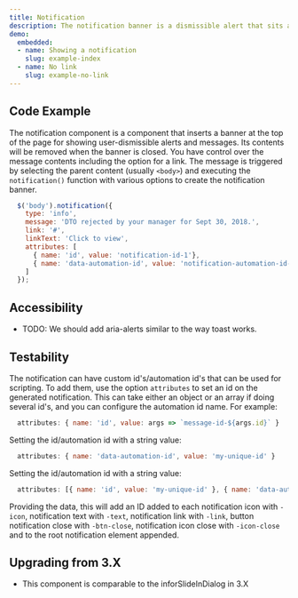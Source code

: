 ```yaml
---
title: Notification
description: The notification banner is a dismissible alert that sits at the top of the page. It has alert colors, an optional link, and a dismiss button.
demo:
  embedded:
  - name: Showing a notification
    slug: example-index
  - name: No link
    slug: example-no-link
---
```


## Code Example

The notification component is a component that inserts a banner at the top of the page for showing user-dismissible alerts and messages. Its contents will be removed when the banner is closed. You have control over the message contents including the option for a link. The message is triggered by selecting the parent content (usually `<body>`) and executing the `notification()` function with various options to create the notification banner.

```javascript
  $('body').notification({
    type: 'info',
    message: 'DTO rejected by your manager for Sept 30, 2018.',
    link: '#',
    linkText: 'Click to view',
    attributes: [
      { name: 'id', value: 'notification-id-1'},
      { name: 'data-automation-id', value: 'notification-automation-id-1' }
    ]
  });
```

## Accessibility

- TODO: We should add aria-alerts similar to the way toast works.

## Testability

The notification can have custom id's/automation id's that can be used for scripting. To add them, use the option `attributes` to set an id on the generated notification. This can take either an object or an array if doing several id's, and you can configure the automation id name. For example:

```js
  attributes: { name: 'id', value: args => `message-id-${args.id}` }
```

Setting the id/automation id with a string value:

```js
  attributes: { name: 'data-automation-id', value: 'my-unique-id' }
```

Setting the id/automation id with a string value:

```js
  attributes: [{ name: 'id', value: 'my-unique-id' }, { name: 'data-automation-id', value: 'my-unique-id' }]
```

Providing the data, this will add an ID added to each notification icon with `-icon`, notification text with `-text`, notification link with `-link`, button notification close with `-btn-close`, notification icon close with `-icon-close` and to the root notification element appended.

## Upgrading from 3.X

- This component is comparable to the inforSlideInDialog in 3.X
